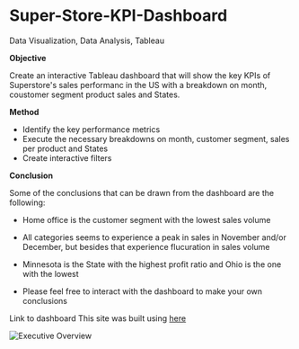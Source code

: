 # Super-Store-KPI-Dashboard

Data Visualization, Data Analysis, Tableau


**Objective**

Create an interactive Tableau dashboard that will show the key KPIs of Superstore's sales performanc in the US with a breakdown on month, coustomer segment product sales and States. 

**Method**

- Identify the key performance metrics
- Execute the necessary breakdowns on month, customer segment, sales per product and States
- Create interactive filters

  

**Conclusion**

Some of the conclusions that can be drawn from the dashboard are the following: 

- Home office is the customer segment with the lowest sales volume
- All categories seems to experience a peak in sales in November and/or December, but besides that experience flucuration in sales volume
- Minnesota is the State with the highest profit ratio and Ohio is the one with the lowest

- Please feel free to interact with the dashboard to make your own conclusions

Link to dashboard This site was built using [here](https://public.tableau.com/views/SuperstoreKPIDashboard_16902244331610/ExecutiveOverview?:language=en-GB&:display_count=n&:origin=viz_share_link)



![Executive Overview](https://github.com/AmandaMortensen/Super-Store-KPI-Dashboard/assets/140888521/bb5212a9-0506-49a9-b9f6-19f5874b2296)
